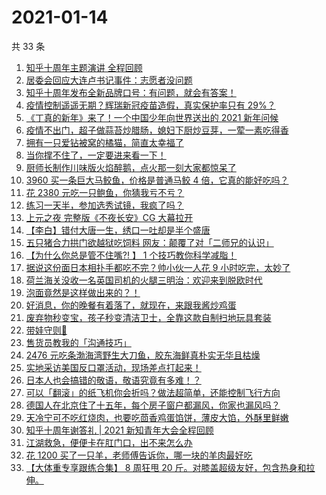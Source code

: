 # 2021-01-14

共 33 条

<!-- BEGIN ZHIHUVIDEO -->
<!-- 最后更新时间 Thu Jan 14 2021 19:41:05 GMT+0800 (CST) -->
1. [知乎十周年主题演讲 全程回顾](https://www.zhihu.com/zvideo/1332714297550991360)
1. [居委会回应大连卢书记事件：志愿者没问题](https://www.zhihu.com/zvideo/1332998611861831680)
1. [知乎十周年发布全新品牌口号：有问题，就会有答案！](https://www.zhihu.com/zvideo/1330523671446425600)
1. [疫情控制遥遥无期？辉瑞新冠疫苗造假，真实保护率只有 29%？](https://www.zhihu.com/zvideo/1332964148657643520)
1. [《丁真的新年》来了！一个中国少年向世界送出的 2021 新年问候](https://www.zhihu.com/zvideo/1332762496801673216)
1. [疫情不出门，超子做蒜苔炒腊肠，媳妇下厨炒豆芽，一荤一素吃得香](https://www.zhihu.com/zvideo/1333009502846230528)
1. [拥有一只爱钻被窝的橘猫，简直太幸福了](https://www.zhihu.com/zvideo/1332777310290833408)
1. [当你撑不住了，一定要进来看一下！](https://www.zhihu.com/zvideo/1333010697387880448)
1. [厨师长制作川味版火焰醉鹅，点火那一刻大家都惊呆了](https://www.zhihu.com/zvideo/1333047174490263552)
1. [3960 买一条巨大马鲛鱼，价格是普通马鲛 4 倍，它真的能好吃吗？](https://www.zhihu.com/zvideo/1332486745774841856)
1. [花 2380 元吃一只鲍鱼，你猜我亏不亏？](https://www.zhihu.com/zvideo/1333088159132495872)
1. [练习一天半，参加选秀试镜，我疯了吗？](https://www.zhihu.com/zvideo/1333097115736813568)
1. [上元之夜 完整版《不夜长安》CG 大幕拉开](https://www.zhihu.com/zvideo/1332973752838135808)
1. [【李白】错付大唐一生，绣口一吐却是半个盛唐](https://www.zhihu.com/zvideo/1333084941534232576)
1. [五只猪合力拱门欲越狱吃饲料 网友：颠覆了对「二师兄的认识」](https://www.zhihu.com/zvideo/1332396188335935488)
1. [【为什么你总是管不住嘴?! 】 1 个技巧教你科学减脂！](https://www.zhihu.com/zvideo/1332413027853623296)
1. [据说这份面日本相扑手都吃不完？帅小伙一人花 9 小时吃完，太妙了](https://www.zhihu.com/zvideo/1332765116992528384)
1. [荷兰海关没收一名英国司机的火腿三明治：欢迎来到脱欧时代](https://www.zhihu.com/zvideo/1332626886757867520)
1. [泡面竟然是这样做出来的？！](https://www.zhihu.com/zvideo/1332656139893059584)
1. [好消息，你的晚餐有着落了，就现在，来跟我酱炒鸡蛋](https://www.zhihu.com/zvideo/1332731165519040512)
1. [废弃物秒变宝，孩子秒变清洁卫士，全靠这款自制扫地玩具套装](https://www.zhihu.com/zvideo/1333024754400673792)
1. [带娃守则🌚](https://www.zhihu.com/zvideo/1332835449426472960)
1. [售货员教我的「沟通技巧」](https://www.zhihu.com/zvideo/1332768843593539584)
1. [2476 元吃条渤海湾野生大刀鱼，胶东海鲜真朴实无华且枯燥](https://www.zhihu.com/zvideo/1332737036071993344)
1. [实地采访美国反口罩活动，现场差点打起来！](https://www.zhihu.com/zvideo/1332646469040906240)
1. [日本人也会搞错的敬语，敬语究竟有多难！？](https://www.zhihu.com/zvideo/1332753496673222656)
1. [可以「翻滚」的纸飞机你会折吗？做法超简单，还能控制飞行方向](https://www.zhihu.com/zvideo/1332668952418578432)
1. [德国人在北京住了十五年，每个房子窗户都漏风，你家也漏风吗？](https://www.zhihu.com/zvideo/1332409253190004736)
1. [天冷宁可不吃红烧肉，也要吃茴香鸡蛋馅饼，薄皮大馅，外酥里鲜嫩](https://www.zhihu.com/zvideo/1332663019982168064)
1. [知乎十周年谢答礼 | 2021 新知青年大会全程回顾](https://www.zhihu.com/zvideo/1332733424860291072)
1. [江湖救急，便便卡在肛门口，出不来怎么办](https://www.zhihu.com/zvideo/1332601669218213888)
1. [花 1200 买了一只羊，老师傅告诉你，哪一块的羊肉最好吃](https://www.zhihu.com/zvideo/1332639523872878592)
1. [【大体重专享跟练合集】 8 周狂甩 20 斤。对膝盖超级友好，包含热身和拉伸。](https://www.zhihu.com/zvideo/1332308103367544832)
<!-- END ZHIHUVIDEO -->
